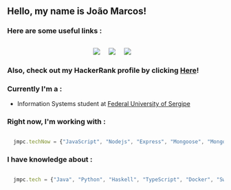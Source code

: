 ## Hello, my name is João Marcos!

### Here are some useful links :
<h2  align="center"></h2>
<p align="center">
  <a target="_blank"href="https://www.linkedin.com/in/jmarcospc/"><img src="https://img.shields.io/badge/linkedin-%230077B5.svg?&style=for-the-badge&logo=linkedin&logoColor=white" /></a>&nbsp;&nbsp;&nbsp;&nbsp;
  <a target="_blank"href="https://www.hackerrank.com/JMpeixotoC"><img src="https://img.shields.io/badge/hackerrank-%230077B5.svg?&style=for-the-badge&logo=hackerrank&logoColor=white" /></a>&nbsp;&nbsp;&nbsp;&nbsp;
  <a target="_blank"href="https://leetcode.com/JoaoMarcosPC/"><img src="https://img.shields.io/badge/linkedin-%230077B5.svg?&style=for-the-badge&logo=linkedin&logoColor=white" /></a>&nbsp;&nbsp;&nbsp;&nbsp;
</p>

### Also, check out my HackerRank profile by clicking <a href="https://www.hackerrank.com/JMpeixotoC"><b>Here</b></a>!


### Currently I'm a :
- Information Systems student at <a href="http://www.ufs.br/">Federal University of Sergipe</a>

### Right now, I'm working with :
```javascript

  jmpc.techNow = {"JavaScript", "Nodejs", "Express", "Mongoose", "MongoDB"};

```

### I have knowledge about :
```javascript

  jmpc.tech = {"Java", "Python", "Haskell", "TypeScript", "Docker", "Swagger"};

```

<!--
**JoaoMarcosPC/JoaoMarcosPC** is a ✨ _special_ ✨ repository because its `README.md` (this file) appears on your GitHub profile.

Here are some ideas to get you started:

- 🔭 I’m currently working on ...
- 🌱 I’m currently learning ...
- 👯 I’m looking to collaborate on ...
- 🤔 I’m looking for help with ...
- 💬 Ask me about ...
- 📫 How to reach me: ...
- 😄 Pronouns: ...
- ⚡ Fun fact: ...
-->
